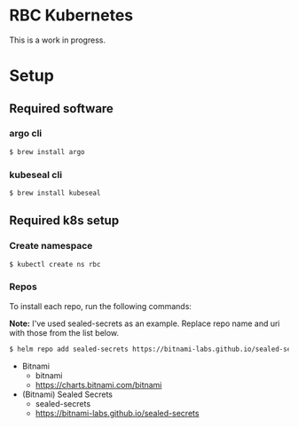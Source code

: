 # RBC Kubernetes

This is a work in progress.

# Setup

## Required software

### argo cli

```zsh
$ brew install argo
```

### kubeseal cli
```zsh
$ brew install kubeseal
```

## Required k8s setup

### Create namespace

```zsh
$ kubectl create ns rbc
```

### Repos

To install each repo, run the following commands:

**Note:** I've used sealed-secrets as an example. Replace repo name and uri with those from the list below.

```zsh
$ helm repo add sealed-secrets https://bitnami-labs.github.io/sealed-secrets
```

* Bitnami
  * bitnami
  * https://charts.bitnami.com/bitnami
* (Bitnami) Sealed Secrets
  * sealed-secrets
  * https://bitnami-labs.github.io/sealed-secrets


